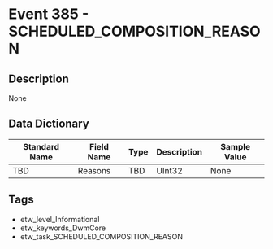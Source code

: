 # Event 385 - SCHEDULED_COMPOSITION_REASON

## Description
None

## Data Dictionary
|Standard Name|Field Name|Type|Description|Sample Value|
|---|---|---|---|---|
|TBD|Reasons|TBD|UInt32|None|None|

## Tags
* etw_level_Informational
* etw_keywords_DwmCore
* etw_task_SCHEDULED_COMPOSITION_REASON